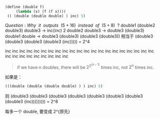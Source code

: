 ```lisp
(define (double f) 
     (lambda (x) (f (f x)))) 
 (( (double (double double) ) inc) 5)
```

$Question: Why~ ~it~ ~outputs~ ~(5 + 16)~ ~instead~ ~of~ ~(5 + 8)~ ~?$
double1 (double2 double3)
double3 -> inc(inc) 2 
double2 double3 -> double3 (double3) 
double1 double -> double3 (double3) (double3 (double3))
相当于 (double3 (double3 (double3 (double3 (inc))))) = 2^4 

inc inc 
inc inc inc inc
inc inc inc inc inc inc inc inc
inc inc inc inc inc inc inc inc inc inc inc inc inc inc inc inc

> if we have n doubles, there will be $2^{2^(n-1)}$ times inc, not $2^n$ times inc.

如果是：
```lisp
(((double (double (double double) ) ) inc) 5)
```
则 (double3 (double3 (double3 (double3 (double3 (double3 (double3 (double3 (inc))))))))) = 2^8

每多一个 double, 要变成 2^{原先}
